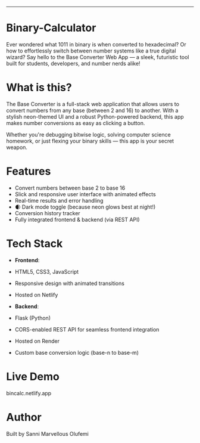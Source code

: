
---
# Binary-Calculator

Ever wondered what 1011 in binary is when converted to hexadecimal? Or how to effortlessly switch between number systems like a true digital wizard? Say hello to the Base Converter Web App — a sleek, futuristic tool built for students, developers, and number nerds alike!


# What is this?

The Base Converter is a full-stack web application that allows users to convert numbers from any base (between 2 and 16) to another. With a stylish neon-themed UI and a robust Python-powered backend, this app makes number conversions as easy as clicking a button.

Whether you're debugging bitwise logic, solving computer science homework, or just flexing your binary skills — this app is your secret weapon.

# Features

- Convert numbers between base 2 to base 16
- Slick and responsive user interface with animated effects
- Real-time results and error handling
- 🌒 Dark mode toggle (because neon glows best at night!)
- Conversion history tracker
- Fully integrated frontend & backend (via REST API)

# Tech Stack

- **Frontend**:
- HTML5, CSS3, JavaScript
- Responsive design with animated transitions
- Hosted on Netlify

- **Backend**:
- Flask (Python)
- CORS-enabled REST API for seamless frontend integration
- Hosted on Render
- Custom base conversion logic (base-n to base-m)

# Live Demo
bincalc.netlify.app

# Author
Built by Sanni Marvellous Olufemi
